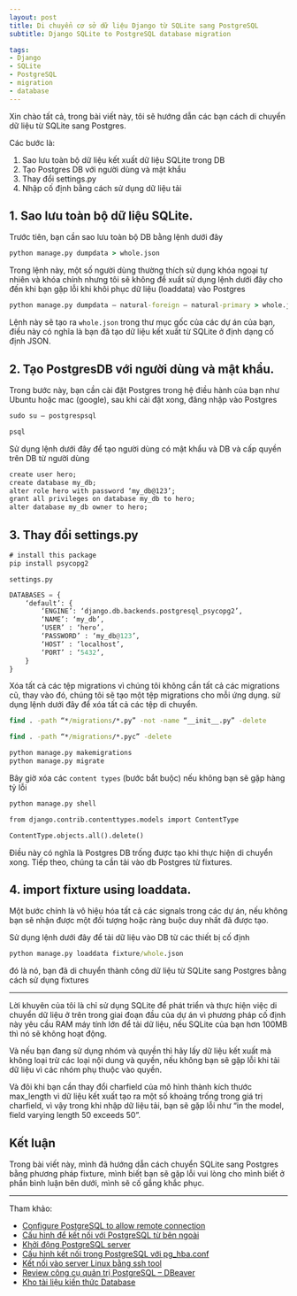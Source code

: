 ```yaml
---
layout: post
title: Di chuyển cơ sở dữ liệu Django từ SQLite sang PostgreSQL
subtitle: Django SQLite to PostgreSQL database migration

tags:
- Django
- SQLite
- PostgreSQL
- migration
- database
---
```


Xin chào tất cả, trong bài viết này, tôi sẽ hướng dẫn các bạn cách di chuyển dữ liệu từ SQLite sang Postgres.

Các bước là:
1. Sao lưu toàn bộ dữ liệu kết xuất dữ liệu SQLite trong DB
2. Tạo Postgres DB với người dùng và mật khẩu
3. Thay đổi settings.py
4. Nhập cố định bằng cách sử dụng dữ liệu tải


## 1. Sao lưu toàn bộ dữ liệu SQLite.

Trước tiên, bạn cần sao lưu toàn bộ DB bằng lệnh dưới đây

```bat
python manage.py dumpdata > whole.json
```

Trong lệnh này, một số người dùng thường thích sử dụng khóa ngoại tự nhiên và khóa chính nhưng tôi sẽ không đề xuất sử dụng lệnh dưới đây cho đến khi bạn gặp lỗi khi khôi phục dữ liệu (loaddata) vào Postgres

```bat
python manage.py dumpdata — natural-foreign — natural-primary > whole.json
```

Lệnh này sẽ tạo ra `whole.json` trong thư mục gốc của các dự án của bạn, điều này có nghĩa là bạn đã tạo dữ liệu kết xuất từ SQLite ở định dạng cố định JSON.


## 2. Tạo PostgresDB với người dùng và mật khẩu.

Trong bước này, bạn cần cài đặt Postgres trong hệ điều hành của bạn như Ubuntu hoặc mac (google), sau khi cài đặt xong, đăng nhập vào Postgres

```bat
sudo su — postgrespsql

psql
```

Sử dụng lệnh dưới đây để tạo người dùng có mật khẩu và DB và cấp quyền trên DB từ người dùng

```bat
create user hero;
create database my_db;
alter role hero with password ‘my_db@123’;
grant all privileges on database my_db to hero;
alter database my_db owner to hero;
```


## 3. Thay đổi settings.py

```bat
# install this package 
pip install psycopg2
```

`settings.py`

```python
DATABASES = {
	‘default’: {
		‘ENGINE’: ‘django.db.backends.postgresql_psycopg2’,
		‘NAME’: ‘my_db’,
		‘USER’ : ‘hero’,
		‘PASSWORD’ : ‘my_db@123’,
		‘HOST’ : ‘localhost’,
		‘PORT’ : ‘5432’,
	}
}
```

Xóa tất cả các tệp migrations vì chúng tôi không cần tất cả các migrations cũ, thay vào đó, chúng tôi sẽ tạo một tệp migrations cho mỗi ứng dụng. sử dụng lệnh dưới đây để xóa tất cả các tệp di chuyển.

```bat
find . -path “*/migrations/*.py” -not -name “__init__.py” -delete

find . -path “*/migrations/*.pyc” -delete
```

```bat
python manage.py makemigrations
python manage.py migrate
```

Bây giờ xóa các `content types` (bước bắt buộc) nếu không bạn sẽ gặp hàng tỷ lỗi

```bat
python manage.py shell

from django.contrib.contenttypes.models import ContentType

ContentType.objects.all().delete()
```

Điều này có nghĩa là Postgres DB trống được tạo khi thực hiện di chuyển xong. Tiếp theo, chúng ta cần tải vào db Postgres từ fixtures.


## 4. import fixture using loaddata.

Một bước chính là vô hiệu hóa tất cả các signals trong các dự án, nếu không bạn sẽ nhận được một đối tượng hoặc ràng buộc duy nhất đã được tạo.

Sử dụng lệnh dưới đây để tải dữ liệu vào DB từ các thiết bị cố định

```bat
python manage.py loaddata fixture/whole.json
```

đó là nó, bạn đã di chuyển thành công dữ liệu từ SQLite sang Postgres bằng cách sử dụng fixtures

-----

Lời khuyên của tôi là chỉ sử dụng SQLite để phát triển và thực hiện việc di chuyển dữ liệu ở trên trong giai đoạn đầu của dự án vì phương pháp cố định này yêu cầu RAM máy tính lớn để tải dữ liệu, nếu SQLite của bạn hơn 100MB thì nó sẽ không hoạt động.

Và nếu bạn đang sử dụng nhóm và quyền thì hãy lấy dữ liệu kết xuất mà không loại trừ các loại nội dung và quyền, nếu không bạn sẽ gặp lỗi khi tải dữ liệu vì các nhóm phụ thuộc vào quyền.

Và đôi khi bạn cần thay đổi charfield của mô hình thành kích thước max_length vì dữ liệu kết xuất tạo ra một số khoảng trống trong giá trị charfield, vì vậy trong khi nhập dữ liệu tải, bạn sẽ gặp lỗi như “in the model, field varying length 50 exceeds 50”.


## Kết luận

Trong bài viết này, mình đã hướng dẫn cách chuyển SQLite sang Postgres bằng phương pháp fixture, mình biết bạn sẽ gặp lỗi vui lòng cho mình biết ở phần bình luận bên dưới, mình sẽ cố gắng khắc phục.


-----
Tham khảo:
- [Configure PostgreSQL to allow remote connection](https://www.bigbinary.com/blog/configure-postgresql-to-allow-remote-connection)
- [Cấu hình để kết nối với PostgreSQL từ bên ngoài](https://dangxuanduy.com/database/cau-hinh-de-ket-noi-voi-postgresql-tu-ben-ngoai/)
- [Khởi động PostgreSQL server](https://dangxuanduy.com/database/khoi-dong-postgresql-server/)
- [Cấu hình kết nối trong PostgreSQL với pg_hba.conf](https://dangxuanduy.com/database/cau-hinh-chinh-sach-ket-noi-trong-postgresql-voi-pg-hba_conf/)
- [Kết nối vào server Linux bằng ssh tool](https://dangxuanduy.com/lap-trinh/bash-shell/ket-noi-vao-server-linux-bang-ssh-tool/)
- [Review công cụ quản trị PostgreSQL – DBeaver](https://dangxuanduy.com/database/review-cong-cu-quan-tri-postgresql-dbeaver/)
- [Kho tài liệu kiến thức Database](https://www.facebook.com/groups/khotailieukienthucdatabase)